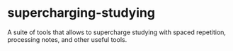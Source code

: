 # supercharging-studying
A suite of tools that allows to supercharge studying with spaced repetition, processing notes, and other useful tools.
